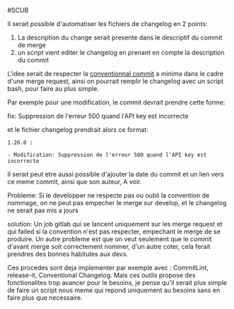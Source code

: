 #SCUB 

Il serait possible d'automatiser les fichiers de changelog en 2 points:
1. La description du change serait presente dans le descriptif du commit de merge
2. un script vient editer le changelog en prenant en compte la description du commit

L'idee serait de respecter la [conventionnal commit](https://www.conventionalcommits.org/en/v1.0.0/) a minima dans le cadre 
d'une merge request, ainsi on pourrait remplir le changelog avec un script 
bash, pour faire au plus simple.

Par exemple pour une modification, le commit devrait prendre cette forme:

fix: Suppression de l'erreur 500 quand l'API key est incorrecte

et le fichier changelog prendrait alors ce format:

```
1.26.0 :

- Modification: Suppression de l'erreur 500 quand l'API key est incorrecte
```

Il serait peut etre aussi possible d'ajouter la date du commit et un lien vers ce meme commit, ainsi que son auteur, A voir.

Probleme: Si le developper ne respecte pas ou oubli la convention de nommage, on ne peut pas empecher le merge sur develop, et le changelog ne serait pas mis a jours

solution: Un job gitlab qui se lancent uniquement sur les merge request et qui failed si la convention n'est pas respecter, empechant le merge de se produire. Un autre probleme est que on veut seulement que le commit d'avant merge soit correctement nommer, d'un autre coter, cela ferait prendres des bonnes habitutes aux devs.

Ces procedes sont deja implementer par exemple avec : CommitLint, release-it, Conventional Changelog. Mais ces outils propose des fonctionalites trop avancer pour le besoins, je pense qu'il serait plus simple de faire un script nous meme qui repond uniquement au besoins sans en faire plus que necessaire.

